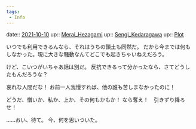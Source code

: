 ```yaml
---
tags:
 - Info
---
```


date:: [2021-10-10](Daily_Note/2021-10-10.md)
up:: [Merai_Hezagami](Bar/Novel/Nacaria/Merai_Hezagami.md)
up:: [Sengi_Kedaragawa](Bar/Novel/Nacaria/Sengi_Kedaragawa.md)
up:: [Plot](Bar/Novel/Chaos/Plot.md)

いつでも利用できるんなら、それはうちの領土も同然だ。
だから今までは何もしなかった。現に大きな騒動なんてどこでも起きちゃいねえだろう。

けど、こいつがいちゃあ話は別だ。
反抗できるって分かったなら、さてどうしたもんだろうな？

哀れな人間だな！
お前一人我慢すれば、他の誰も苦しまなかったのに！

どうだ、憎いか、私か、上か、その何もかもか！
なら奪え！　引きずり降ろせ！

……おい、待て。
今、何を思いついた。

